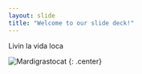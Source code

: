 ```yaml
---
layout: slide
title: "Welcome to our slide deck!"
---
```


Livin la vida loca

![Mardigrastocat](https://octodex.github.com/images/Mardigrastocat.png)
{: .center}
